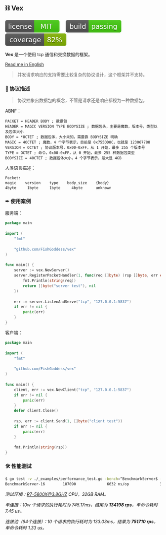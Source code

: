 ## ⛓ Vex

[![License](./_icons/license.svg)](https://opensource.org/licenses/MIT)
[![Build](./_icons/build.svg)](./_icons/build.svg)
[![Coverage](./_icons/coverage.svg)](./_icons/coverage.svg)

**Vex** 是一个使用 tcp 通信和交换数据的框架。

[Read me in English](./README.en.md)

> 并发请求响应的支持需要比较复杂的协议设计，这个框架并不支持。

### 📃 协议描述

> 协议抽象出数据包的概念，不管是请求还是响应都视为一种数据包。

ABNF：

```abnf
PACKET = HEADER BODY ; 数据包
HEADER = MAGIC VERSION TYPE BODYSIZE ; 数据包头，主要是魔数，版本号，类型以及包体大小
BODY = *OCTET ; 数据包体，大小未知，需要靠 BODYSIZE 明确
MAGIC = 4OCTET ; 魔数，4 个字节表示，目前是 0x755DD8C，也就是 123067788
VERSION = OCTET ; 协议版本号，0x00-0xFF，从 1 开始，最多 255 个版本号
TYPE = OCTET ; 命令，0x00-0xFF，从 0 开始，最多 255 种数据包类型
BODYSIZE = 4OCTET ; 数据包体大小，4 个字节表示，最大是 4GB
```

人类语言描述：

```
Packet:
magic    version    type    body_size    {body}
4byte     1byte     1byte     4byte      unknown
```

### ✒ 使用案例

服务端：

```go
package main

import (
	"fmt"

	"github.com/FishGoddess/vex"
)

func main() {
	server := vex.NewServer()
	server.RegisterPacketHandler(1, func(req []byte) (rsp []byte, err error) {
		fmt.Println(string(req))
		return []byte("server test"), nil
	})

	err := server.ListenAndServe("tcp", "127.0.0.1:5837")
	if err != nil {
		panic(err)
	}
}
```

客户端：

```go
package main

import (
	"fmt"

	"github.com/FishGoddess/vex"
)

func main() {
	client, err := vex.NewClient("tcp", "127.0.0.1:5837")
	if err != nil {
		panic(err)
	}
	defer client.Close()

	rsp, err := client.Send(1, []byte("client test"))
	if err != nil {
		panic(err)
	}

	fmt.Println(string(rsp))
}
```

### 🛠 性能测试

```bash
$ go test -v ./_examples/performance_test.go -bench=^BenchmarkServer$ -benchtime=1s
BenchmarkServer-16        187090              6632 ns/op              32 B/op          6 allocs/op
```

_测试环境：R7-5800X@3.8GHZ CPU，32GB RAM。_

_单连接：10w 个请求的执行耗时为 745.17ms，结果为 **134198 rps**，单命令耗时 7.45 us。_

_连接池（64个连接）：10 个请求的执行耗时为 133.03ms，结果为 **751710 rps**，单命令耗时 1.33 us。_
